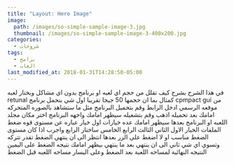 ```yaml
---
title: "Layout: Hero Image"
image: 
  path: /images/so-simple-sample-image-3.jpg
  thumbnail: /images/so-simple-sample-image-3-400x200.jpg
categories:
  - شروحات
tags:
  - برامج
  - العاب
last_modified_at: 2018-01-31T14:28:50-05:00
---
```

في هذا الشرح بشرح كيف تقلل من حجم اي لعبه او برنامج بدون اي مشاكل
وبختار لعبه retunal كمثال بما ان حجمها 50 جيجا تقريبا
اول شي بنحمل برنامج cpmpact gui من موقعه الرسمي
ادخل الرابط وقم بتحميل البرنامج مثل ما ستشاهد بالصوره المتحركه امامك
بعد تحميله اذهب وقم بتشغيله
سيظهر امامك واجهه البرنامج
اختر مكان مجلد اللعبه او البرنامج
بعدها سيظهر امامك عده خيارات اول خيار عباره عن مستوى قوه ضغط الملفات
الخيار الاول
الثاني
الثالث
الرابع
الخامس
ساختار الرابع واجرب اذا كان مستوى الضغط مناسب او لا
اضغط على الزر
بعدها انتظر الى ان ينتهي الضغط تقدر تتركه وتسوي اي شي ثاني الى ان ينتهي
بعد ما ينتهي بيظهر امامك نتيجه الضغط
على اليمين النتيجه النهائية لمساحه اللعبة بعد الضغط
وعلى اليسار مساحه اللعبه قبل الضغط